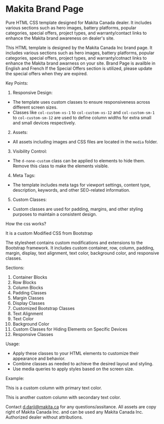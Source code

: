 # Makita Brand Page
Pure HTML CSS template designed for Makita Canada dealer. It includes various sections such as hero images, battery platforms, popular categories, special offers, project types, and warranty/contact links to enhance the Makita brand awareness on dealer's site.

 This HTML template is designed by the Makita Canada Inc brand page.
It includes various sections such as hero images, battery platforms, popular categories, special offers, project types, and warranty/cotnact links to enhance the Makita brand awarness on your site.
Brand Page is availble in English and French
If the Special Offers section is utilized, please update the special offers when they are expired.

Key Points:
1. Responsive Design:
  - The template uses custom classes to ensure responsiveness across different screen sizes.
  - Classes like `col-custom-xs-1` to `col-custom-xs-12` and `col-custom-sm-1` to `col-custom-sm-12` are used to define column widths for extra small and small devices respectively.

2. Assets:
  - All assets including images and CSS files are located in the `media` folder.

3. Visibility Control:
  - The `d-none-custom` class can be applied to elements to hide them. Remove this class to make the elements visible.

4. Meta Tags:
  - The template includes meta tags for viewport settings, content type, description, keywords, and other SEO-related information.

5. Custom Classes:
  - Custom classes are used for padding, margins, and other styling purposes to maintain a consistent design.

How the css works?


It is a custom Modified CSS from Bootstrap

The stylesheet contains custom modifications and extensions to the Bootstrap framework.
It includes custom container, row, column, padding, margin, display, text alignment, 
text color, background color, and responsive classes.

Sections:
1. Container Blocks
2. Row Blocks
3. Column Blocks
4. Padding Classes
5. Margin Classes
6. Display Classes
7. Customized Bootstrap Classes
8. Text Alignment
9. Text Color
10. Background Color
11. Custom Classes for Hiding Elements on Specific Devices
12. Responsive Classes

Usage:
- Apply these classes to your HTML elements to customize their appearance and behavior.
- Combine classes as needed to achieve the desired layout and styling.
- Use media queries to apply styles based on the screen size.

Example:
<div class="container-custom">
    <div class="row-custom">
        <div class="col-custom col-custom-md-6">
            <p class="text-custom-primary">This is a custom column with primary text color.</p>
        </div>
        <div class="col-custom col-custom-md-6">
            <p class="text-custom-secondary">This is another custom column with secondary text color.</p>
        </div>
    </div>
</div>

Contact d.darji@makita.ca for any questions/assitance.
All assets are copy right of Makita Canada Inc. and can be used any Makita Canada Inc. Authorized dealer without attributions.
